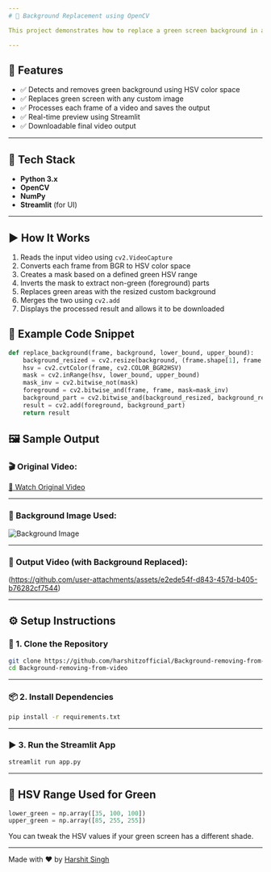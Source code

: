 ```yaml
---
# 🎥 Background Replacement using OpenCV

This project demonstrates how to replace a green screen background in a video with a custom image using **OpenCV** and **Python**. It's a practical computer vision project that showcases the power of color masking and blending techniques in real-time video processing.

---
```


## 📌 Features

- ✅ Detects and removes green background using HSV color space
- ✅ Replaces green screen with any custom image
- ✅ Processes each frame of a video and saves the output
- ✅ Real-time preview using Streamlit
- ✅ Downloadable final video output
---

## 🧠 Tech Stack

- **Python 3.x**
- **OpenCV**
- **NumPy**
- **Streamlit** (for UI)

---

## ▶️ How It Works

1. Reads the input video using `cv2.VideoCapture`
2. Converts each frame from BGR to HSV color space
3. Creates a mask based on a defined green HSV range
4. Inverts the mask to extract non-green (foreground) parts
5. Replaces green areas with the resized custom background
6. Merges the two using `cv2.add`
7. Displays the processed result and allows it to be downloaded

## 🧪 Example Code Snippet

```python
def replace_background(frame, background, lower_bound, upper_bound):
    background_resized = cv2.resize(background, (frame.shape[1], frame.shape[0]))
    hsv = cv2.cvtColor(frame, cv2.COLOR_BGR2HSV)
    mask = cv2.inRange(hsv, lower_bound, upper_bound)
    mask_inv = cv2.bitwise_not(mask)
    foreground = cv2.bitwise_and(frame, frame, mask=mask_inv)
    background_part = cv2.bitwise_and(background_resized, background_resized, mask=mask)
    result = cv2.add(foreground, background_part)
    return result
````

## 🖼️ Sample Output

### 🎬 Original Video:
[🔗 Watch Original Video](https://github.com/user-attachments/assets/ddd5643c-4826-4ff3-abba-6ee35443a562)

---

### 🌄 Background Image Used:
![Background Image](https://github.com/user-attachments/assets/42beeeb8-5745-4042-9b8e-a629ad6a8d5f)

---

### 🎥 Output Video (with Background Replaced):
(https://github.com/user-attachments/assets/e2ede54f-d843-457d-b405-b76282cf7544)

---

## ⚙️ Setup Instructions

### 📁 1. Clone the Repository

```bash
git clone https://github.com/harshitzofficial/Background-removing-from-video.git
cd Background-removing-from-video
```

---

### 📦 2. Install Dependencies

```bash
pip install -r requirements.txt
```

---

### ▶️ 3. Run the Streamlit App

```bash
streamlit run app.py
```

---

## 🎯 HSV Range Used for Green

```python
lower_green = np.array([35, 100, 100])
upper_green = np.array([85, 255, 255])
```

You can tweak the HSV values if your green screen has a different shade.

---

Made with ❤️ by [Harshit Singh](https://github.com/harshitzofficial)

```
